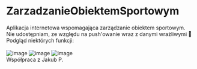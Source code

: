 
# ZarzadzanieObiektemSportowym
Aplikacja internetowa wspomagająca zarządzanie obiektem sportowym.\
Nie udostępniam, ze względu na push'owanie wraz z danymi wrażliwymi 🙂\
Podgląd niektórych funkcji:\
\
![image](https://user-images.githubusercontent.com/29542590/180798564-71beb9c3-eb79-4507-878b-896075b9f8ba.png)
![image](https://user-images.githubusercontent.com/29542590/180797060-cfe62793-c046-4d73-be13-2b614f70cf34.png)
![image](https://user-images.githubusercontent.com/29542590/180797107-213933f2-8170-4a89-893c-5355f1b14568.png)\
Współpraca z Jakub P.
